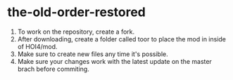 # the-old-order-restored

1. To work on the repository, create a fork.
2. After downloading, create a folder called toor to place the mod in inside of HOI4/mod.
3. Make sure to create new files any time it's possible.
4. Make sure your changes work with the latest update on the master brach before commiting.
